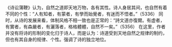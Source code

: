 《诗讼蒲鞭》认为，自然之道即天地万物，各有其性。诗人身居其间，也自然有着不同的个性：“人有知者，有蒙者，有學而始覺者，有迷而不悟者。”（5336）
同时，从诗的发展来看，体制风格不相一致也是正常的：“詩文道亦復爾。有虚者，有實者，有森嚴者，有灑落者，格格體體，自然不一矣。”（5356）
在这里，作者并没有将诗的形制的变化归于诗人，而是认为：诗道受到天地自然之规律的制约，但也有其自身的规律、个性。强调了诗的独立地位。